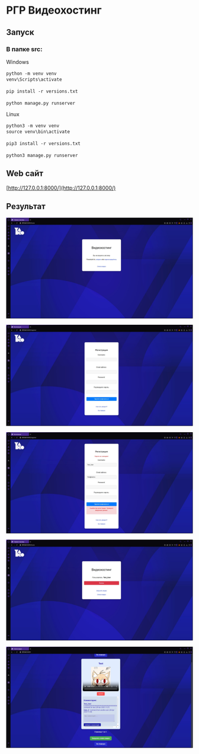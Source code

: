 # РГР Видеохостинг

## Запуск

### В папке **src**:
Windows
```
python -m venv venv
venv\Scripts\activate

pip install -r versions.txt

python manage.py runserver
```

Linux
```
python3 -m venv venv
source venv\bin\activate

pip3 install -r versions.txt

python3 manage.py runserver
```

## Web сайт
[http://127.0.0.1:8000/](http://127.0.0.1:8000/)

## Результат

![image](/third_party/Register_empty.jpg)

![image](/third_party/Register_fields.jpg)

![image](/third_party/Register_password_failed.jpg)

![image](/third_party/Register_user.jpg)

![image](/third_party/Video_and_comments.jpg)

